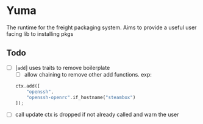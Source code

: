 # Yuma

The runtime for the freight packaging system. Aims to provide a useful user
facing lib to installing pkgs

## Todo
- [ ] [`add`] uses traits to remove boilerplate
    - [ ] allow chaining to remove other add functions. exp:
    ```rust
    ctx.add([
        "openssh",
        "openssh-openrc".if_hostname("steambox")
    ]);
    ```
- [ ] call update ctx is dropped if not already called and warn the user
